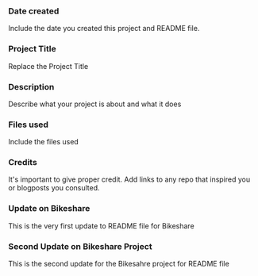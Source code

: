 ### Date created
Include the date you created this project and README file.

### Project Title
Replace the Project Title

### Description
Describe what your project is about and what it does

### Files used
Include the files used

### Credits
It's important to give proper credit. Add links to any repo that inspired you or blogposts you consulted.

### Update on Bikeshare
This is the very first update to README file for Bikeshare

### Second Update on Bikeshare Project
This is the second update for the Bikesahre project for README file